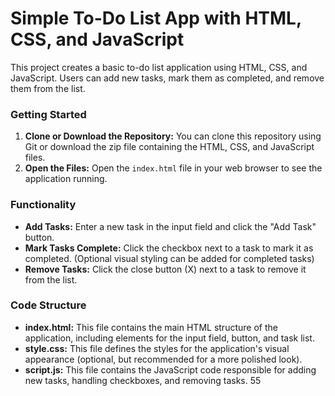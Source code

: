 # Simple To-Do List App with HTML, CSS, and JavaScript

This project creates a basic to-do list application using HTML, CSS, and JavaScript. Users can add new tasks, mark them as completed, and remove them from the list.

### Getting Started

1. **Clone or Download the Repository:** You can clone this repository using Git or download the zip file containing the HTML, CSS, and JavaScript files.
2. **Open the Files:** Open the `index.html` file in your web browser to see the application running.

### Functionality

-   **Add Tasks:** Enter a new task in the input field and click the "Add Task" button.
-   **Mark Tasks Complete:** Click the checkbox next to a task to mark it as completed. (Optional visual styling can be added for completed tasks)
-   **Remove Tasks:** Click the close button (X) next to a task to remove it from the list.

### Code Structure

-   **index.html:** This file contains the main HTML structure of the application, including elements for the input field, button, and task list.
-   **style.css:** This file defines the styles for the application's visual appearance (optional, but recommended for a more polished look).
-   **script.js:** This file contains the JavaScript code responsible for adding new tasks, handling checkboxes, and removing tasks.
55
